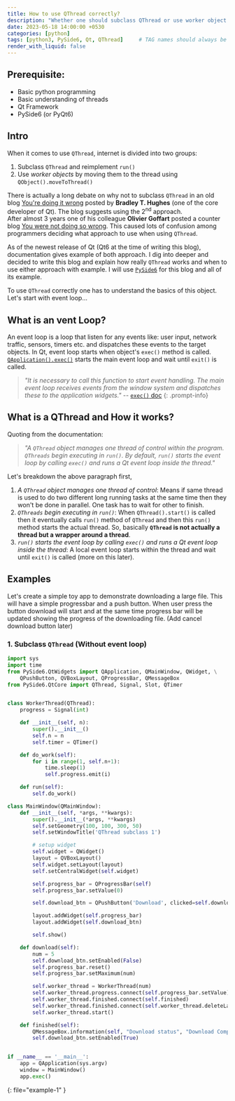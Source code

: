 ```yaml
---
title: How to use QThread correctly?
description: "Whether one should subclass QThread or use worker object and move it to the thread depends on the use case"
date: 2023-05-18 14:00:00 +0530
categories: [python]
tags: [python3, PySide6, Qt, QThread]     # TAG names should always be lowercase
render_with_liquid: false
---
```


## Prerequisite:
+ Basic python programming
+ Basic understanding of threads
+ Qt Framework
+ PySide6 (or PyQt6)

## Intro

When it comes to use `QThread`, internet is divided into two groups:   

1. Subclass `QThread` and reimplement `run()`
2. Use *worker objects* by moving them to the thread using `QObject().moveToThread()`

There is actually a long debate on why not to subclass `QThread` in an old blog [You're doing it wrong](https://www.qt.io/blog/2010/06/17/youre-doing-it-wrong) posted by **Bradley T. Hughes** (one of the core developer of Qt). The blog suggests using the 2<sup>nd</sup> approach.  
After almost 3 years one of his colleague  **Olivier Goffart** posted a counter blog [You were not doing so wrong](https://woboq.com/blog/qthread-you-were-not-doing-so-wrong.html). This caused lots of confusion among programmers deciding what approach to use when using `QThread`.

As of the newest release of Qt (Qt6 at the time of writing this blog), documentation gives example of both approach. I dig into deeper and decided to write this blog and explain how really `QThread` works and when to use either approach with example. I will use [`PySide6`](https://doc.qt.io/qtforpython-6/) for this blog and all of its example.  

To use `QThread` correctly one has to understand the basics of this object. Let's start with event loop...

## What is an vent Loop?

An event loop is a loop that listen for any events like: user input, network traffic, sensors, timers etc. and dispatches these events to the target objects. In Qt, event loop starts when object's `exec()` method is called. [`QApplication().exec()`](https://doc.qt.io/qt-6/qeventloop.html#exec) starts the main event loop and wait until `exit()` is called. 

>*"It is necessary to call this function to start event handling. The main event loop receives events from the window system and dispatches these to the application widgets."* -- [`exec()` doc](https://doc.qt.io/qt-6/qeventloop.html#exec)
{: .prompt-info}


## What is a QThread and How it works?

Quoting from the documentation:  
> *"A `QThread` object manages one thread of control within the program. `QThreads` begin executing in `run()`. By default, `run()` starts the event loop by calling `exec()` and runs a Qt event loop inside the thread."*

Let's breakdown the above paragraph first,
1. *A `QThread` object manages one thread of control*: Means if same thread is used to do two different long running tasks at the same time then they won't be done in parallel. One task has to wait for other to finish.  
2. *`QThreads` begin executing in `run()`*: When `QThread().start()` is called then it eventually calls `run()` method of `QThread` and then this `run()` method starts the actual thread. So, basically **`QThread` is not actually a thread but a wrapper around a thread**.  
3. *`run()` starts the event loop by calling `exec()` and runs a Qt event loop inside the thread*: A local event loop starts within the thread and wait until `exit()` is called (more on this later).


## Examples
Let's create a simple toy app to demonstrate downloading a large file. This will have a simple progressbar and a push button. When user press the button download will start and at the same time progress bar will be updated showing the progress of the downloading file. (Add cancel download button later)

### 1. Subclass `QThread` (Without event loop)

```py
import sys
import time
from PySide6.QtWidgets import QApplication, QMainWindow, QWidget, \
    QPushButton, QVBoxLayout, QProgressBar, QMessageBox
from PySide6.QtCore import QThread, Signal, Slot, QTimer


class WorkerThread(QThread):
    progress = Signal(int)

    def __init__(self, n):
        super().__init__()
        self.n = n
        self.timer = QTimer()

    def do_work(self):
        for i in range(1, self.n+1):
            time.sleep(1)
            self.progress.emit(i)

    def run(self):
        self.do_work()

class MainWindow(QMainWindow):
    def __init__(self, *args, **kwargs):
        super().__init__(*args, **kwargs)
        self.setGeometry(100, 100, 300, 50)
        self.setWindowTitle('QThread subclass 1')

        # setup widget
        self.widget = QWidget()
        layout = QVBoxLayout()
        self.widget.setLayout(layout)
        self.setCentralWidget(self.widget)

        self.progress_bar = QProgressBar(self)
        self.progress_bar.setValue(0)

        self.download_btn = QPushButton('Download', clicked=self.download)

        layout.addWidget(self.progress_bar)
        layout.addWidget(self.download_btn)

        self.show()

    def download(self):
        num = 5
        self.download_btn.setEnabled(False)
        self.progress_bar.reset()
        self.progress_bar.setMaximum(num)

        self.worker_thread = WorkerThread(num)
        self.worker_thread.progress.connect(self.progress_bar.setValue)
        self.worker_thread.finished.connect(self.finished)
        self.worker_thread.finished.connect(self.worker_thread.deleteLater)
        self.worker_thread.start()

    def finished(self):
        QMessageBox.information(self, "Download status", "Download Complete!")
        self.download_btn.setEnabled(True)


if __name__ == '__main__':
    app = QApplication(sys.argv)
    window = MainWindow()
    app.exec()

```
<!-- {: .nolineno } -->
{: file="example-1" }
